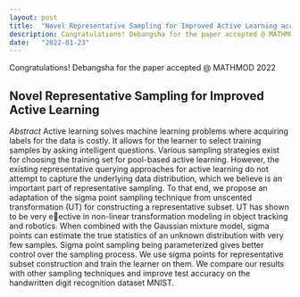 ```yaml
---
layout: post
title:  "Novel Representative Sampling for Improved Active Learning accepted at MATHMOD 2022"
description: Congratulations! Debangsha for the paper accepted @ MATHMOD 2022
date:   "2022-01-23"
---
```


Congratulations! Debangsha for the paper accepted @ MATHMOD 2022

## Novel Representative Sampling for Improved Active Learning
*Abstract*
Active learning solves machine learning problems where acquiring labels for the
data is costly. It allows for the learner to select training samples by asking intelligent questions.
Various sampling strategies exist for choosing the training set for pool-based active learning.
However, the existing representative querying approaches for active learning do not attempt to
capture the underlying data distribution, which we believe is an important part of representative
sampling. To that end, we propose an adaptation of the sigma point sampling technique from
unscented transformation (UT) for constructing a representative subset. UT has shown to be
very eective in non-linear transformation modeling in object tracking and robotics. When
combined with the Gaussian mixture model, sigma points can estimate the true statistics of
an unknown distribution with very few samples. Sigma point sampling being parameterized
gives better control over the sampling process. We use sigma points for representative subset
construction and train the learner on them. We compare our results with other sampling
techniques and improve test accuracy on the handwritten digit recognition dataset MNIST.
